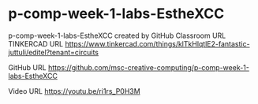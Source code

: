 # p-comp-week-1-labs-EstheXCC
p-comp-week-1-labs-EstheXCC created by GitHub Classroom
URL
TINKERCAD URL
https://www.tinkercad.com/things/klTkHlqtlE2-fantastic-juttuli/editel?tenant=circuits

GitHub URL
https://github.com/msc-creative-computing/p-comp-week-1-labs-EstheXCC

Video URL
https://youtu.be/ri1rs_P0H3M
